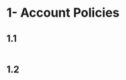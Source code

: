 # 1- Account Policies

## 1.1  
 ```{include} ./1/1.1.md
 ``` 

## 1.2  
 ```{include} ./1/1.2.md
 ``` 
